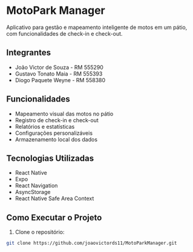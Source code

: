 # MotoPark Manager

Aplicativo para gestão e mapeamento inteligente de motos em um pátio, com funcionalidades de check-in e check-out.

## Integrantes

- João Victor de Souza - RM 555290
- Gustavo Tonato Maia - RM 555393
- Diogo Paquete Weyne - RM 558380

## Funcionalidades

- Mapeamento visual das motos no pátio
- Registro de check-in e check-out
- Relatórios e estatísticas
- Configurações personalizáveis
- Armazenamento local dos dados

## Tecnologias Utilizadas

- React Native
- Expo
- React Navigation
- AsyncStorage
- React Native Safe Area Context

## Como Executar o Projeto

1. Clone o repositório:

```bash
git clone https://github.com/joaovictords11/MotoParkManager.git
```
